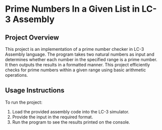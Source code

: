 # Prime Numbers In a Given List in LC-3 Assembly

## Project Overview
This project is an implementation of a prime number checker in LC-3 Assembly language. The program takes two natural numbers as input and determines whether each number in the specified range is a prime number. It then outputs the results in a formatted manner. This project efficiently checks for prime numbers within a given range using basic arithmetic operations.

## Usage Instructions
To run the project:
1. Load the provided assembly code into the LC-3 simulator.
2. Provide the input in the required format.
3. Run the program to see the results printed on the console.